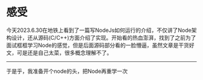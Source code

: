 # 感受

今天2023.6.30在地铁上看到了一篇写NodeJs如何运行的介绍，不仅讲了Node架构设计，还从源码(C/C++)方面介绍了实现。开始看的热血澎湃，找到了之前为了面试框框学习Node的感觉，但是后面源码部分看的一脸懵逼，虽然文章是干货好文，可是还是自己太菜，很多概念理解不了。

---

于是乎，我准备开个node的头，把Node再重学一次